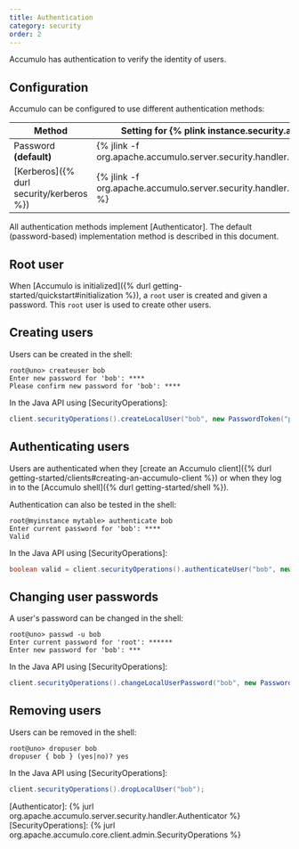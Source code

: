 ```yaml
---
title: Authentication
category: security
order: 2
---
```


Accumulo has authentication to verify the identity of users.

## Configuration

Accumulo can be configured to use different authentication methods:

| Method  | Setting for {% plink instance.security.authenticator %} |
|---------|---------|
| Password **(default)** | {% jlink -f org.apache.accumulo.server.security.handler.ZKAuthenticator %} |
| [Kerberos]({% durl security/kerberos %}) | {% jlink -f org.apache.accumulo.server.security.handler.KerberosAuthenticator %} |

All authentication methods implement [Authenticator]. The default (password-based) implementation method is described in this document.

## Root user

When [Accumulo is initialized]({% durl getting-started/quickstart#initialization %}), a `root` user is created and given
a password.  This `root` user is used to create other users.

## Creating users

Users can be created in the shell:

```console
root@uno> createuser bob
Enter new password for 'bob': ****
Please confirm new password for 'bob': ****
```

In the Java API using [SecurityOperations]:

```java
client.securityOperations().createLocalUser("bob", new PasswordToken("pass"));
```

## Authenticating users

Users are authenticated when they [create an Accumulo client]({% durl getting-started/clients#creating-an-accumulo-client %})
or when they log in to the [Accumulo shell]({% durl getting-started/shell %}).

Authentication can also be tested in the shell:

```console
root@myinstance mytable> authenticate bob
Enter current password for 'bob': ****
Valid
```

In the Java API using [SecurityOperations]:

```java
boolean valid = client.securityOperations().authenticateUser("bob", new PasswordToken("pass"));
```

## Changing user passwords

A user's password can be changed in the shell:

```console
root@uno> passwd -u bob
Enter current password for 'root': ******
Enter new password for 'bob': ***
```

In the Java API using [SecurityOperations]:

```java
client.securityOperations().changeLocalUserPassword("bob", new PasswordToken("pass"));
```

## Removing users

Users can be removed in the shell:

```console
root@uno> dropuser bob
dropuser { bob } (yes|no)? yes
```

In the Java API using [SecurityOperations]:

```java
client.securityOperations().dropLocalUser("bob");
```

[Authenticator]: {% jurl org.apache.accumulo.server.security.handler.Authenticator %}
[SecurityOperations]: {% jurl org.apache.accumulo.core.client.admin.SecurityOperations %}
